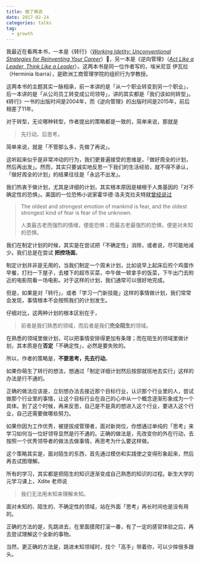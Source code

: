 ```yaml
---
title: 做了再说
date: 2017-02-24
categories: talks
tag: 
  - growth
---
```


我最近在看两本书，一本是《转行》（[*Working Idetity: Unconventional Strategies for Reinventing Your Career*](https://www.amazon.com/Working-Identity-Unconventional-Strategies-Reinventing/dp/1591394139/ref=sr_1_1?ie=UTF8&qid=1487496990&sr=8-1&keywords=working+identity)），另一本是《逆向管理》（[*Act Like a Leader, Think Like a Leader*](https://www.amazon.com/Act-Like-Leader-Think/dp/1422184129/ref=sr_1_3?ie=UTF8&qid=1487496990&sr=8-3&keywords=working+identity)）。这两本书是同一位作者写的，埃米尼亚 伊瓦拉（Herminia Ibarra），是欧洲工商管理学院的组织行为学教授。

这两本书的主题其实一脉相承，前一本讲的是「从一个职业转变到另一个职业」，后一本讲的是「从公司员工转变成公司领导」，讲的其实都是「我们该如何转型」。《转行》一书的出版时间是2004年，而《逆向管理》的出版时间是2015年，前后相差了11年。

对于转型，无论哪种转型，作者提出的策略都是一致的，简单来说，那就是

> 先行动，后思考。

简单来说，就是「不管那么多，先做了再说」。

这听起来似乎是非常冲动的行为，我们更普遍接受的思维是，「做好周全的计划，然后再出发」。然而，其实只要诚实地反思一下我们的生活经验，就不得不承认，「做好周全的计划」的结果往往是「永远不出发」。

我们热衷于做计划，尤其是详细的计划，其实根本原因是植根于人类基因的「对不确定性的恐惧」。美国的一位恐怖小说家霍华德·洛夫克拉夫特就[曾经说过](https://zh.wikiquote.org/zh-hans/%E9%9C%8D%E5%8D%8E%E5%BE%B7%C2%B7%E8%8F%B2%E5%88%A9%E6%99%AE%C2%B7%E6%B4%9B%E5%A4%AB%E5%85%8B%E6%8B%89%E5%A4%AB%E7%89%B9)

> The oldest and strongest emotion of mankind is fear, and the oldest strongest kind of fear is fear of the unknown.
>
> 人类最古老而强烈的情绪，便是恐惧；而最古老最强烈的恐惧，便是对未知的恐惧。

我们在制定计划的时候，其实是在尝试把「不确定性」消除，或者说，尽可能地减少。我们总是在尝试 **把控场面**。

制定计划并非是无用的，当我们制定一个周末计划，比如说早上起床后煎个鸡蛋作早餐，打扫一下屋子，去楼下的超市买菜，中午做一顿拿手的饭菜，下午出门去附近的电影院看一场电影。对于这样的计划，我们通常可以很好地完成。

但是，如果是对「转行」，或者「学习一门新技能」这样的事情做计划，我们常常会发现，事情根本不会按照我们的计划发生。

仔细对比，这两种计划的根本区别在于，

> 前者是我们熟悉的领域，而后者是我们**完全陌生**的领域。

在熟悉的领域里做计划，可以把事情安排得更加有条理；而在陌生的领域里做计划，其本质是在**否定**「不确定性」，必然是要失败的。

所以，作者的策略是，**不要思考，先去行动**。

如果你萌生了转行的想法，想通过「制定详细计划然后按部就班地去实行」这样的办法是行不通的。

正确的做法应该是，立刻想办法去接近那个目标行业，认识那个行业里的人，尝试做那个行业里的事情，让这个目标行业在自己的心中从一个概念逐渐形象成为一个具体。到了这个时候，再来反思，自己是不是真的想进入这个行业，要进入这个行业，自己还需要做哪些努力。

如果你因为工作优秀，被提拔成管理者，面对新岗位，你想通过单纯的「思考」来学习如何当一位好领导显然是行不通的。正确的做法是，先改变你的外在行动，去按照一个优秀领导者的做法去做事情，再思考为什么要这样做。

这个策略其实是，面对陌生的东西，首先通过模仿和实践使之变得形象起来，然后再去试图理解。

所有的学习，其实都是把陌生的知识逐渐变成自己熟悉的知识的过程。新生大学的元学习课上，Xdite 老师说

> 我们无法用未知来理解未知。

面对未知的、陌生的、不确定性的领域，站在外面「思考」再长时间也是没有用的。

正确的方法的是，先跳进去，在里面摸爬打滚一番，有了一定的感官体验之后，再去尝试理解这个全新的事物。

当然，更正确的方法是，跳进未知领域时，找个「高手」带着你，可以少摔很多跟头。

